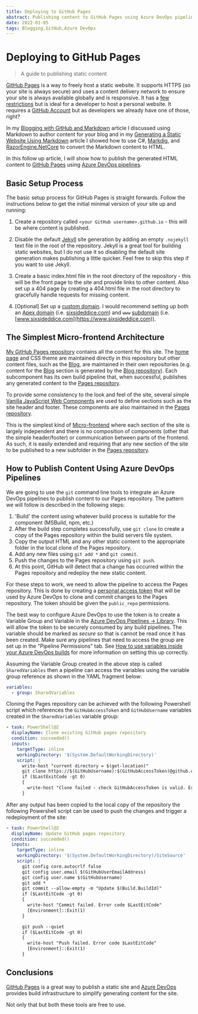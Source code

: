 ```yaml
---
title: Deploying to GitHub Pages
abstract: Publishing content to GitHub Pages using Azure DevOps pipelines
date: 2022-01-05
tags: Blogging,GitHub,Azure DevOps
---
```


# Deploying to GitHub Pages

> A guide to publishing static content

[GitHub Pages](https://docs.github.com/en/pages) is a way to freely host a static website. It supports HTTPS (so your site is always secure) and uses a content delivery network to ensure your site is always available globally and is responsive. It has a [few restrictions](https://docs.github.com/en/pages/getting-started-with-github-pages/about-github-pages#prohibited-uses) but is ideal for a developer to host a personal website. It requires a [GitHub Account](https://github.com/signup) but as developers we already have one of those, right?

In my [Blogging with GitHub and Markdown](blogging-with-github-and-markdown.md) article I discussed using Markdown to author content for your blog and in my [Generating a Static Website Using Markdown](generating-a-static-website-using-markdown.md) article I showed how to use C#, [Markdig](https://github.com/xoofx/markdig), and [RazorEngine.NetCore](https://github.com/fouadmess/RazorEngine) to convert the Markdown content to HTML.

In this follow up article, I will show how to publish the generated HTML content to [GitHub Pages](https://docs.github.com/en/pages) using [Azure DevOps pipelines](https://azure.microsoft.com/en-us/services/devops/pipelines/?nav=min). 

## Basic Setup Process

The basic setup process for GitHub Pages is straight forwards. Follow the instructions below to get the initial minimal version of your site up and running:

1. Create a repository called ```<your GitHub username>.github.io``` - this will be where content is published.

1. Disable the default [Jekyll](https://jekyllrb.com/) site generation by adding an empty ```.nojekyll``` text file in the root of the repository. Jekyll is a great tool for building static websites, but I do not use it so disabling the default site generation makes publishing a little quicker. Feel free to skip this step if you want to use Jekyll. 

1. Create a basic index.html file in the root directory of the repository - this will be the front page to the site and provide links to other content. Also set up a 404 page by creating a 404.html file in the root directory to gracefully handle requests for missing content.

1. [Optional] Set up a [custom domain](https://docs.github.com/en/pages/configuring-a-custom-domain-for-your-github-pages-site/about-custom-domains-and-github-pages). I would recommend setting up both an [Apex domain](https://docs.github.com/en/pages/configuring-a-custom-domain-for-your-github-pages-site/managing-a-custom-domain-for-your-github-pages-site#configuring-an-apex-domain) (i.e. [sixsideddice.com](https://sixsideddice.com)) and ```www``` [subdomain](https://docs.github.com/en/pages/configuring-a-custom-domain-for-your-github-pages-site/managing-a-custom-domain-for-your-github-pages-site#configuring-a-subdomain) (i.e. [www.sixsideddice.com](https://www.sixsideddice.com)). 


## The Simplest Micro-frontend Architecture

[My GitHub Pages repository](https://github.com/LeeSanderson/leesanderson.github.io) contains all the content for this site. The [home page](/) and CSS theme are maintained directly in this repository but other content files, such as the [Blog](/Blog), are maintained in their own repositories (e.g. content for the [Blog](/Blog) section is generated by the [Blog repository](https://github.com/LeeSanderson/Blog)). Each subcomponent has its own build pipeline that, when successful, publishes any generated content to the [Pages repository](https://github.com/LeeSanderson/leesanderson.github.io).

To provide some consistency to the look and feel of the site, several simple [Vanilla JavaScript Web Components](https://developer.mozilla.org/en-US/docs/Web/Web_Components) are used to define sections such as the site header and footer. These components are also maintained in the [Pages repository](https://github.com/LeeSanderson/leesanderson.github.io).  

This is the simplest kind of [Micro-frontend](https://micro-frontends.org/) where each section of the site is largely independent and there is no composition of components (other that the simple header/footer) or communication between parts of the frontend. As such, it is easily extended and requiring that any new section of the site to be published to a new subfolder in the [Pages repository](https://github.com/LeeSanderson/leesanderson.github.io).  

## How to Publish Content Using Azure DevOps Pipelines

We are going to use the ```git``` command line tools to integrate an Azure DevOps pipelines to publish content to our Pages repository. The pattern we will follow is described in the following steps:

1. 'Build' the content using whatever build process is suitable for the component (MSBuild, npm, etc.) 
1. After the build step completes successfully, use ```git clone``` to create a copy of the Pages repository within the build servers file system.
1. Copy the output HTML and any other static content to the appropriate folder in the local clone of the Pages repository.
1. Add any new files using ```git add *``` and ```git commit```.
1. Push the changes to the Pages repository using ```git push```.
1. At this point, GitHub will detect that a change has occurred within the Pages repository and redeploy the new static content.

For these steps to work, we need to allow the pipeline to access the Pages repository. This is done by creating a [personal access token](https://github.com/settings/tokens) that will be used by Azure DevOps to clone and commit changes to the Pages repository. The token should be given the ```public_repo``` permissions.

The best way to configure Azure DevOps to use the token is to create a Variable Group and Variable in the [Azure DevOps Pipelines -> Library](https://docs.microsoft.com/en-us/azure/devops/pipelines/library). This will allow the token to be securely consumed by any build pipelines. The variable should be marked as *secure* so that is cannot be read once it has been created. Make sure any pipelines that need to access the group are set up in the "Pipeline Permissions" tab. See [How to use variables inside your Azure DevOps builds](https://damienaicheh.github.io/azure/devops/2019/09/04/how-to-use-variables-inside-your-azure-devops-builds-en.html) for more information on setting this up correctly.

Assuming the Variable Group created in the above step is called ```SharedVariables``` then a pipeline can access the variables using the variable group reference as shown in the YAML fragment below:

```yaml
variables:
  - group: SharedVariables
```

Cloning the Pages repository can be achieved with the following Powershell script which references the ```GitHubAccessToken``` and ```GitHubUsername``` variables created in the ```SharedVariables``` variable group:

```yaml
- task: PowerShell@2 
  displayName: Clone existing GitHub pages repository
  condition: succeeded()
  inputs:
    targetType: inline
    workingDirectory: '$(System.DefaultWorkingDirectory)'
    script: |
      write-host "current directory = $(get-location)"
      git clone https://$(GitHubUsername):$(GitHubAccessToken)@github.com/${GitHubUsername}/${GitHubUsername}.github.io.git --branch=main SiteSource --quiet
      if ($LastExitCode -gt 0)
      {
        write-host "Clone failed - check GitHubAccessToken is valid. Error code $LastExitCode"
      }      
```

After any output has been copied to the local copy of the repository the following Powershell script can be used to push the changes and trigger a redeployment of the site:

```yaml
- task: PowerShell@2 
  displayName: Update GitHub pages repository
  condition: succeeded()
  inputs:
    targetType: inline
    workingDirectory: '$(System.DefaultWorkingDirectory)/SiteSource'
    script: |
      git config core.autocrlf false
      git config user.email $(GitHubUserEmailAddress)
      git config user.name $(GitHubUsername)
      git add *
      git commit --allow-empty -m "Update $(Build.BuildId)"      
      if ($LastEitCode -gt 0)
      {
        write-host "Commit failed. Error code $LastEitCode"
        [Environment]::Exit(1)
      }      

      git push --quiet
      if ($LastEitCode -gt 0)
      {
        write-host "Push failed. Error code $LastEitCode"
        [Environment]::Exit(1)
      }      
```

## Conclusions

[GitHub Pages](https://docs.github.com/en/pages) is a great way to publish a static site and [Azure DevOps](https://azure.microsoft.com/en-us/services/devops/) provides build infrastructure to simplify generating content for the site.

Not only that but both these tools are free to use.